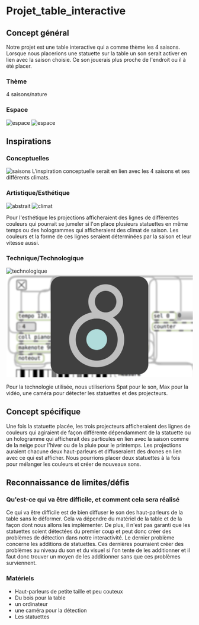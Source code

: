 # Projet_table_interactive


## Concept général
Notre projet est une table interactive qui a comme thème les 4 saisons. Lorsque nous placerions une statuette sur la table un son serait activer en lien avec la saison choisie. Ce son jouerais plus proche de l'endroit ou il à été placer.


### Thème
4 saisons/nature
### Espace
![espace](médias/Plan-devant.png)
![espace](médias/Plan-haut.png)

## Inspirations 
### Conceptuelles
![saisons](médias/saisons.png)
L'inspiration conceptuelle serait en lien avec les 4 saisons et ses différents climats.
### Artistique/Esthétique
![abstrait](médias/abstrait.png)
![climat](médias/neige.gif)

Pour l'esthétique les projections afficheraient des lignes de différentes couleurs qui pourrait se jumeler si l'on place plusieurs statuettes en même temps ou des hologrammes qui afficheraient des climat de saison. Les couleurs et la forme de ces lignes seraient déterminées par la saison et leur vitesse aussi.
### Technique/Technologique
![technologique](médias/spat.png)
![technologique](médias/max.png)

Pour la technologie utilisée, nous utiliserions Spat pour le son, Max pour la vidéo, une caméra pour détecter les statuettes et des projecteurs.

## Concept spécifique
Une fois la statuette placée, les trois projecteurs afficheraient des lignes de couleurs qui agiraient de façon différente dépendamment de la statuette ou un hologramme qui afficherait des particules en lien avec la saison comme de la neige pour l'hiver ou de la pluie pour le printemps. Les projections auraient chacune deux haut-parleurs et diffuseraient des drones en lien avec ce qui est afficher. Nous pourrions placer deux statuettes à la fois pour mélanger les couleurs et créer de nouveaux sons. 


## Reconnaissance de limites/défis
### Qu'est-ce qui va être difficile, et comment cela sera réalisé
Ce qui va être difficile est de bien diffuser le son des haut-parleurs de la table sans le déformer. Cela va dépendre du matériel de la table et de la façon dont nous allons les implémenter. De plus, il n'est pas garanti que les statuettes soient détectées du premier coup et peut donc créer des problèmes de détection dans notre interactivité. Le dernier problème concerne les additions de statuettes. Ces dernières pourraient créer des problèmes au niveau du son et du visuel si l'on tente de les additionner et il faut donc trouver un moyen de les additionner sans que ces problèmes surviennent.

### Matériels
- Haut-parleurs de petite taille et peu couteux
- Du bois pour la table
- un ordinateur
- une caméra pour la détection
- Les statuettes
